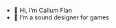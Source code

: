 - 👋 Hi, I’m Callum Flan
- 👀 I’m a sound designer for games
<!---
CalaFlan/CalaFlan is a ✨ special ✨ repository because its `README.md` (this file) appears on your GitHub profile.
You can click the Preview link to take a look at your changes.
--->
